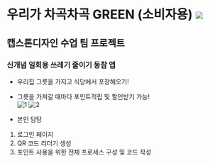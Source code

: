 # 우리가 차곡차곡 GREEN (소비자용)   <img src="https://img.shields.io/badge/Android-3DDC84?style=flat-square&logo=Android&logoColor=white"/>
## 캡스톤디자인 수업 팀 프로젝트
### 신개념 일회용 쓰레기 줄이기 동참 앱

- 우리집 그릇을 가지고 식당에서 포장해오기!
- 그릇을 가져갈 때마다 포인트적립 및 할인받기 가능!<br>
![1](https://user-images.githubusercontent.com/71006256/93233442-0ba9b000-f7b6-11ea-82d8-6455bc6973f3.png)
![2](https://user-images.githubusercontent.com/71006256/93233448-0c424680-f7b6-11ea-975f-9537d9955714.png)



- 본인 담당

1. 로그인 페이지
2. QR 코드 리더기 생성
3. 포인트 사용을 위한 전체 프로세스 구성 및 코드 작성

